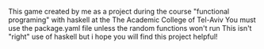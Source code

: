 This game created by me as a project during the course "functional programing" with haskell at the The Academic College of Tel-Aviv
You must use the package.yaml file unless the random functions won't run
This isn't "right" use of haskell but i hope you will find this project helpful!


